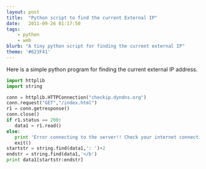 ```yaml
---
layout: post
title:  "Python script to find the current External IP"
date:   2011-09-26 01:17:50
tags:
    - python
    - web
blurb: "A tiny python script for finding the current external IP"
theme: '#623F41'
---
```


Here is a simple python program for finding the current external IP address.

```python
import httplib
import string

conn = httplib.HTTPConnection("checkip.dyndns.org")
conn.request("GET","/index.html")
r1 = conn.getresponse()
conn.close()
if r1.status == 200:
   data1 = r1.read()
else:
   print 'Error connecting to the server!! Check your internet connection'
   exit()
startstr = string.find(data1,': ')+2
endstr = string.find(data1,'</b')
print data1[startstr:endstr]
```
